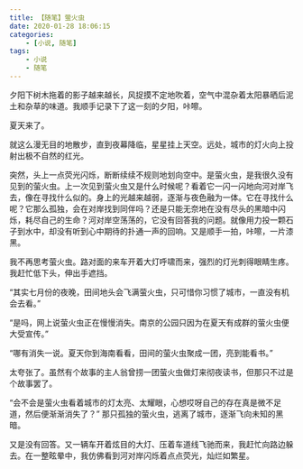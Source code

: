 ```yaml
---
title: 【随笔】萤火虫
date: 2020-01-28 18:06:15
categories:
    - [小说, 随笔]
tags:
    - 小说
    - 随笔
---
```


夕阳下树木拖着的影子越来越长，风捉摸不定地吹着，空气中混杂着太阳暴晒后泥土和杂草的味道。我顺手记录下了这一刻的夕阳，咔嚓。

夏天来了。

就这么漫无目的地散步，直到夜幕降临，星星挂上天空。远处，城市的灯火向上投射出极不自然的红光。

突然，头上一点荧光闪烁，断断续续不规则地划向空中。是萤火虫，是我很久没有见到的萤火虫。上一次见到萤火虫又是什么时候呢？看着它一闪一闪地向河对岸飞去，像在寻找什么似的。身上的光越来越弱，逐渐与夜色融为一体。它在寻找什么呢？它那么孤独，会在对岸找到同伴吗？还是只能无奈地在没有尽头的黑暗中闪烁，耗尽自己的生命？河对岸空荡荡的，它没有回答我的问题。就像用力投一颗石子到水中，却没有听到心中期待的扑通一声的回响。又是顺手一拍，咔嚓，一片漆黑。

我不再思考萤火虫。路对面的来车开着大灯呼啸而来，强烈的灯光刺得眼睛生疼。我赶忙低下头，伸出手遮挡。

“其实七月份的夜晚，田间地头会飞满萤火虫，只可惜你习惯了城市，一直没有机会去看。”

“是吗，网上说萤火虫正在慢慢消失。南京的公园只因为在夏天有成群的萤火虫便大受宣传。”

“哪有消失一说。夏天你到海南看看，田间的萤火虫聚成一团，亮到能看书。”

太夸张了。虽然有个故事的主人翁曾捞一团萤火虫做灯来彻夜读书，但那只不过是个故事罢了。

“会不会是萤火虫看着城市的灯太亮、太耀眼，心想哎呀自己的存在真是微不足道，然后便渐渐消失了？” 那只孤独的萤火虫，逃离了城市，逐渐飞向未知的黑暗。

又是没有回答。又一辆车开着炫目的大灯、压着车道线飞驰而来，我赶忙向路边躲去。在一整眩晕中，我仿佛看到河对岸闪烁着点点荧光，灿烂如繁星。

